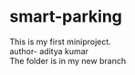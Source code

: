 # smart-parking
This is my first miniproject.
<br>
author- aditya kumar
<br>
The folder is in my new branch
